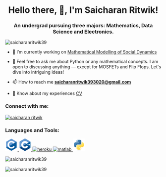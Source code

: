 <h1 align="center">Hello there, 👋, I'm Saicharan Ritwik!</h1>
<h3 align="center">An undergrad pursuing three majors: Mathematics, Data Science and Electronics.</h3>

<p align="left"> <img src="https://komarev.com/ghpvc/?username=saicharanritwik39&label=Profile%20views&color=0e75b6&style=flat" alt="saicharanritwik39" /> </p>

- 🔭 I’m currently working on [Mathematical Modelling of Social Dynamics](https://github.com/SaicharanRitwik39/Mathematical-Modelling-of-Social-Dynamics)

- 💬 Feel free to ask me about Python or any mathematical concepts. I am open to discussing anything — except for MOSFETs and Flip Flops. Let's dive into intriguing ideas!

- 📫 How to reach me **saicharanritwik393020@gmail.com**

- 📄 Know about my experiences [CV](https://drive.google.com/file/d/1UJeLo2tgiQukDmR4QoN3-HIHSZV52JNi/view)

<h3 align="left">Connect with me:</h3>
<p align="left">
<a href="https://www.linkedin.com/in/sai39/" target="blank"><img align="center" src="https://raw.githubusercontent.com/rahuldkjain/github-profile-readme-generator/master/src/images/icons/Social/linked-in-alt.svg" alt="saicharan ritwik" height="30" width="40" /></a>
</p>

<h3 align="left">Languages and Tools:</h3>
<p align="left"> <a href="https://www.cprogramming.com/" target="_blank" rel="noreferrer"> <img src="https://raw.githubusercontent.com/devicons/devicon/master/icons/c/c-original.svg" alt="c" width="40" height="40"/> </a> <a href="https://www.w3schools.com/cpp/" target="_blank" rel="noreferrer"> <img src="https://raw.githubusercontent.com/devicons/devicon/master/icons/cplusplus/cplusplus-original.svg" alt="cplusplus" width="40" height="40"/> </a> <a href="https://heroku.com" target="_blank" rel="noreferrer"> <img src="https://www.vectorlogo.zone/logos/heroku/heroku-icon.svg" alt="heroku" width="40" height="40"/> </a> <a href="https://www.mathworks.com/" target="_blank" rel="noreferrer"> <img src="https://upload.wikimedia.org/wikipedia/commons/2/21/Matlab_Logo.png" alt="matlab" width="40" height="40"/> </a> <a href="https://www.python.org" target="_blank" rel="noreferrer"> <img src="https://raw.githubusercontent.com/devicons/devicon/master/icons/python/python-original.svg" alt="python" width="40" height="40"/> </a> </p>

<p><img align="center" src="https://github-readme-stats.vercel.app/api/top-langs?username=saicharanritwik39&show_icons=true&locale=en&layout=compact" alt="saicharanritwik39" /></p>

<p><img align="center" src="https://github-readme-streak-stats.herokuapp.com/?user=saicharanritwik39&" alt="saicharanritwik39" /></p>  
